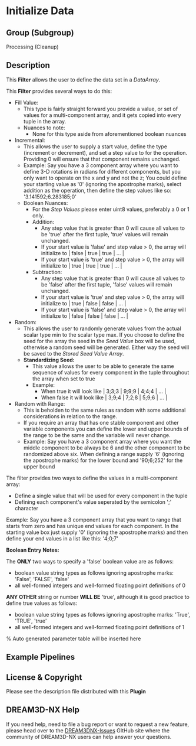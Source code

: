 # Initialize Data

## Group (Subgroup)

Processing (Cleanup)

## Description

This **Filter** allows the user to define the data set in a _DataArray_.

This **Filter** provides several ways to do this:

- Fill Value:
  - This type is fairly straight forward you provide a value, or set of values for a multi-component array, and it gets copied into every tuple in the array.
  - Nuances to note:
    - None for this type aside from aforementioned boolean nuances
- Incremental:
  - This allows the user to supply a start value, define the type (increment or decrement), and set a step value to for the operation. Providing 0 will ensure that that component remains unchanged.
  - Example: Say you have a 3 component array where you want to define 3-D rotations in radians for different components, but you only want to operate on the x and y and not the z; You could define your starting value as '0' (ignoring the apostrophe marks), select addition as the operation, then define the step values like so: '3.141592;6.283185;0'
  - Boolean Nuances:
    - For the _Step Values_ please enter uint8 values, preferably a 0 or 1 only.
    - Addition:
      - Any step value that is greater than 0 will cause all values to be 'true' after the first tuple, 'true' values will remain unchanged.
      - If your start value is 'false' and step value > 0, the array will initialize to | false | true | true | ... |
      - If your start value is 'true' and step value > 0, the array will initialize to | true | true | true | ... |
    - Subtraction:
      - Any step value that is greater than 0 will cause all values to be 'false' after the first tuple, 'false' values will remain unchanged.
      - If your start value is 'true' and step value > 0, the array will initialize to | true | false | false | ... |
      - If your start value is 'false' and step value > 0, the array will initialize to | false | false | false | ... |
- Random:
  - This allows the user to randomly generate values from the actual scalar type min to the scalar type max. If you choose to define the seed for the array the seed in the _Seed Value_ box will be used, otherwise a random seed will be generated. Either way the seed will be saved to the _Stored Seed Value Array_.
  - **Standardizing Seed:**
    - This value allows the user to be able to generate the same sequence of values for every component in the tuple throughout the array when set to true
    - Example:
      - When true it will look like | 3;3;3 | 9;9;9 | 4;4;4 | ... |
      - When false it will look like | 3;9;4 | 7;2;8 | 5;9;6 | ... |
- Random with Range:
  - This is beholden to the same rules as random with some additional considerations in relation to the range.
  - If you require an array that has one stable component and other variable components you can define the lower and upper bounds of the range to be the same and the variable will never change.
  - Example: Say you have a 3 component array where you want the middle component to be always be 6 and the other component to be randomized above six. When defining a range supply '6' (ignoring the apostrophe marks) for the lower bound and '90;6;252' for the upper bound

The filter provides two ways to define the values in a multi-component array:

- Define a single value that will be used for every component in the tuple
- Defining each component's value seperated by the semicolon ';' character

Example: Say you have a 3 component array that you want to range that starts from zero and has unique end values for each component. In the starting value box just supply '0' (ignoring the apostrophe marks) and then define your end values in a list like this: '4;0;7'

**Boolean Entry Notes:**

The **ONLY** two ways to specify a 'false' boolean value are as follows:

- boolean value string types as follows ignoring apostrophe marks: 'False', 'FALSE', 'false'
- all well-formed integers and well-formed floating point definitions of 0

**ANY OTHER** string or number **WILL BE** 'true', although it is good practice to define true values as follows:

- boolean value string types as follows ignoring apostrophe marks: 'True', 'TRUE', 'true'
- all well-formed integers and well-formed floating point definitions of 1

% Auto generated parameter table will be inserted here

## Example Pipelines

## License & Copyright

Please see the description file distributed with this **Plugin**

## DREAM3D-NX Help

If you need help, need to file a bug report or want to request a new feature, please head over to the [DREAM3DNX-Issues](https://github.com/BlueQuartzSoftware/DREAM3DNX-Issues/discussions) GItHub site where the community of DREAM3D-NX users can help answer your questions.
